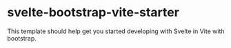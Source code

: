 # svelte-bootstrap-vite-starter
This template should help get you started developing with Svelte in Vite with bootstrap.
